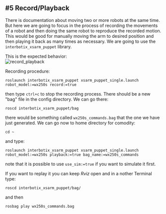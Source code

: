 ## #5 Record/Playback

There is documentation about moving two or more robots at the same time. But here we are going to focus in the process of recording the movements of a robot and then doing the same robot to reproduce the recorded motion. This would be good for manually moving the arm to desired position and then playing it back as many times as necessary. We are going to use the `interbotix_xsarm_puppet` library.

This is the expected behavior:\
![record_playback](./record_playback)

Recording procedure:
```
roslaunch interbotix_xsarm_puppet xsarm_puppet_single.launch robot_model:=wx250s record:=true
```
then type `ctrl+c` to stop the recording process. There should be a new "bag" file in the  config directory. We can go there: 
```
roscd interbotix_xsarm_puppet/bag
```
there would be something called `wx250s_commands.bag` that the one we have just generated. We can go now to home directory for comodity:
```
cd ~
```
and type:
```
roslaunch interbotix_xsarm_puppet xsarm_puppet_single.launch robot_model:=wx250s playback:=true bag_name:=wx250s_commands
```
note that it is possible to use `use_sim:=true` if you want to simulate it first.

If you want to replay it you can keep *Rviz* open and in a nother Terminal type:
```
roscd interbotix_xsarm_puppet/bag/
```
and then
```
rosbag play wx250s_commands.bag
```